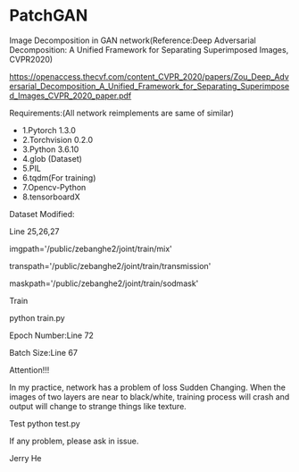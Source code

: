 # PatchGAN
Image Decomposition in GAN network(Reference:Deep Adversarial Decomposition: A Unified Framework for Separating Superimposed Images, CVPR2020)

https://openaccess.thecvf.com/content_CVPR_2020/papers/Zou_Deep_Adversarial_Decomposition_A_Unified_Framework_for_Separating_Superimposed_Images_CVPR_2020_paper.pdf

Requirements:(All network reimplements are same of similar)

* 1.Pytorch 1.3.0
* 2.Torchvision 0.2.0
* 3.Python 3.6.10
* 4.glob
(Dataset)
* 5.PIL
* 6.tqdm(For training)
* 7.Opencv-Python
* 8.tensorboardX

Dataset Modified:

Line 25,26,27

imgpath='/public/zebanghe2/joint/train/mix'

transpath='/public/zebanghe2/joint/train/transmission'

maskpath='/public/zebanghe2/joint/train/sodmask'

Train

python train.py

Epoch Number:Line 72

Batch Size:Line 67

Attention!!!

In my practice, network has a problem of loss Sudden Changing. When the images of two layers are near to black/white, training process will crash and output will change to strange things like texture.

Test
python test.py

If any problem, please ask in issue.

Jerry He

